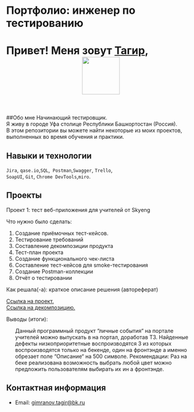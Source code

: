 # Портфолио: инженер по тестированию

# Привет! Меня зовут [Тагир](https://t.me/TagirSilver),<div id="header" align="center"><img src="https://media.giphy.com/media/PK1YQhAoBOpP2/giphy.gif" width="100"/></div><br>
##Обо мне
Начинающий тестировщик.<br>
Я живу в городе Уфа столице Республики Башкортостан (Россия).<br>
В этом репозитории вы можете найти некоторые из моих проектов, выполненных во время обучения и практики.<br>

## Навыки и технологии
``Jira``, ``qase.io``,``SQL``,`` Postman``,``Swagger``, ``Trello``, <br>
``SoapUI``, ``Git``, ``Chrome DevTools``,``miro``.




## Проекты

<p> Проект 1: тест веб-приложения для учителей от Skyeng</p>
<p>Что нужно было сделать:<p>
<ol>
  <li>Создание приёмочных тест-кейсов.</li>
  <li>Тестирование требований</li>
   <li>Составление декомпозиции продукта</li>
   <li>Тест-план проекта</li>
   <li>Создание функционального чек-листа </li>
   <li>Составление тест-кейсов для smoke-тестирования</li>
   <li>Создание Postman-коллекции</li>
   <li>Отчёт о тестировании</li>
</ol>

<p>Как решала(-а): краткое описание решения (автореферат)<p>

[Ссылка на проект.](https://docs.google.com/document/d/1tmG9HD69nLUjiMexTJcAGttzPjfMX7s6NMT3IvvChVQ/edit?usp=sharing)<br>
[Ссылка на декомпозицию.](https://miro.com/app/board/uXjVPlGmpkk=/?share_link_id=402599961631)
 
 <p>Выводы (итоги):<p>
<ol>
<p>Данный программный продукт “личные события“ на портале учителей можно выпускать в на портал, доработав ТЗ.
Найденные дефекты низкоприоритетные воспроизводятся 3 из которых воспроизводятся только на бекенде, один на фронтэнде а именно обрезает поле “Описание“ на 500 символе.
Рекомендации: Раз на беке реализована возможность выбрать любой цвет можно предложить пользователям выбирать их ин а фронтэнде.</p>

 
</ol>


## Контактная информация
- Email: gimranov.tagir@bk.ru

